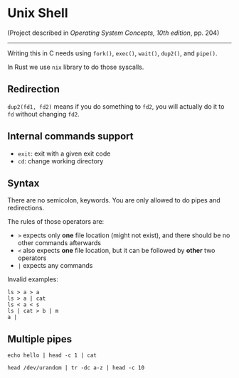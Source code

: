 # Unix Shell

(Project described in *Operating System Concepts, 10th edition*, pp. 204)

---

Writing this in C needs using `fork()`, `exec()`, `wait()`, `dup2()`, and `pipe()`.

In Rust we use `nix` library to do those syscalls.

## Redirection

`dup2(fd1, fd2)` means if you do something to `fd2`, you will actually do it to `fd` without changing `fd2`.

## Internal commands support

- `exit`: exit with a given exit code
- `cd`: change working directory

## Syntax

There are no semicolon, keywords. You are only allowed to do pipes and redirections.

The rules of those operators are:

- `>` expects only **one** file location (might not exist), and there should be no other commands afterwards
- `<` also expects **one** file location, but it can be followed by **other** two operators
- `|` expects any commands

Invalid examples:

```
ls > a > a
ls > a | cat
ls < a < s
ls | cat > b | m
a |
```

## Multiple pipes

```
echo hello | head -c 1 | cat

head /dev/urandom | tr -dc a-z | head -c 10
```
